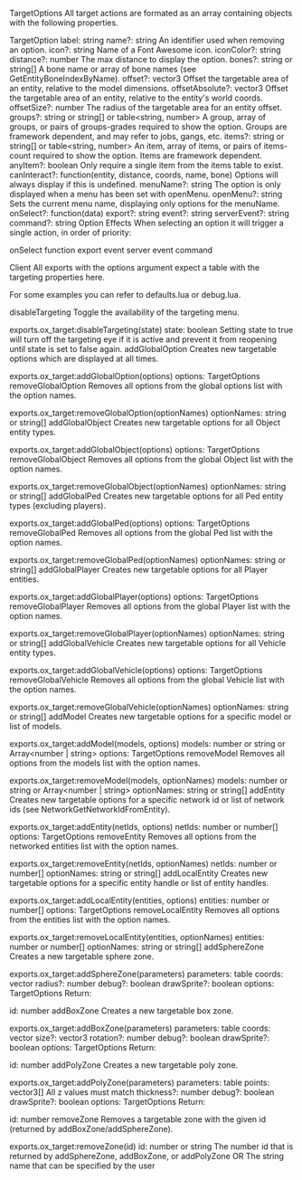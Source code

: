 TargetOptions
All target actions are formated as an array containing objects with the following properties.

TargetOption
label: string
name?: string
An identifier used when removing an option.
icon?: string
Name of a Font Awesome icon.
iconColor?: string
distance?: number
The max distance to display the option.
bones?: string or string[]
A bone name or array of bone names (see GetEntityBoneIndexByName).
offset?: vector3
Offset the targetable area of an entity, relative to the model dimensions.
offsetAbsolute?: vector3
Offset the targetable area of an entity, relative to the entity's world coords.
offsetSize?: number
The radius of the targetable area for an entity offset.
groups?: string or string[] or table<string, number>
A group, array of groups, or pairs of groups-grades required to show the option.
Groups are framework dependent, and may refer to jobs, gangs, etc.
items?: string or string[] or table<string, number>
An item, array of items, or pairs of items-count required to show the option.
Items are framework dependent.
anyItem?: boolean
Only require a single item from the items table to exist.
canInteract?: function(entity, distance, coords, name, bone)
Options will always display if this is undefined.
menuName?: string
The option is only displayed when a menu has been set with openMenu.
openMenu?: string
Sets the current menu name, displaying only options for the menuName.
onSelect?: function(data)
export?: string
event?: string
serverEvent?: string
command?: string
Option Effects
When selecting an option it will trigger a single action, in order of priority:

onSelect function
export
event
server event
command

Client
All exports with the options argument expect a table with the targeting properties here.

For some examples you can refer to defaults.lua or debug.lua.

disableTargeting
Toggle the availability of the targeting menu.

exports.ox_target:disableTargeting(state)
state: boolean
Setting state to true will turn off the targeting eye if it is active and prevent it from reopening until state is set to false again.
addGlobalOption
Creates new targetable options which are displayed at all times.

exports.ox_target:addGlobalOption(options)
options: TargetOptions
removeGlobalOption
Removes all options from the global options list with the option names.

exports.ox_target:removeGlobalOption(optionNames)
optionNames: string or string[]
addGlobalObject
Creates new targetable options for all Object entity types.

exports.ox_target:addGlobalObject(options)
options: TargetOptions
removeGlobalObject
Removes all options from the global Object list with the option names.

exports.ox_target:removeGlobalObject(optionNames)
optionNames: string or string[]
addGlobalPed
Creates new targetable options for all Ped entity types (excluding players).

exports.ox_target:addGlobalPed(options)
options: TargetOptions
removeGlobalPed
Removes all options from the global Ped list with the option names.

exports.ox_target:removeGlobalPed(optionNames)
optionNames: string or string[]
addGlobalPlayer
Creates new targetable options for all Player entities.

exports.ox_target:addGlobalPlayer(options)
options: TargetOptions
removeGlobalPlayer
Removes all options from the global Player list with the option names.

exports.ox_target:removeGlobalPlayer(optionNames)
optionNames: string or string[]
addGlobalVehicle
Creates new targetable options for all Vehicle entity types.

exports.ox_target:addGlobalVehicle(options)
options: TargetOptions
removeGlobalVehicle
Removes all options from the global Vehicle list with the option names.

exports.ox_target:removeGlobalVehicle(optionNames)
optionNames: string or string[]
addModel
Creates new targetable options for a specific model or list of models.

exports.ox_target:addModel(models, options)
models: number or string or Array<number | string>
options: TargetOptions
removeModel
Removes all options from the models list with the option names.

exports.ox_target:removeModel(models, optionNames)
models: number or string or Array<number | string>
optionNames: string or string[]
addEntity
Creates new targetable options for a specific network id or list of network ids (see NetworkGetNetworkIdFromEntity).

exports.ox_target:addEntity(netIds, options)
netIds: number or number[]
options: TargetOptions
removeEntity
Removes all options from the networked entities list with the option names.

exports.ox_target:removeEntity(netIds, optionNames)
netIds: number or number[]
optionNames: string or string[]
addLocalEntity
Creates new targetable options for a specific entity handle or list of entity handles.

exports.ox_target:addLocalEntity(entities, options)
entities: number or number[]
options: TargetOptions
removeLocalEntity
Removes all options from the entities list with the option names.

exports.ox_target:removeLocalEntity(entities, optionNames)
entities: number or number[]
optionNames: string or string[]
addSphereZone
Creates a new targetable sphere zone.

exports.ox_target:addSphereZone(parameters)
parameters: table
coords: vector
radius?: number
debug?: boolean
drawSprite?: boolean
options: TargetOptions
Return:

id: number
addBoxZone
Creates a new targetable box zone.

exports.ox_target:addBoxZone(parameters)
parameters: table
coords: vector
size?: vector3
rotation?: number
debug?: boolean
drawSprite?: boolean
options: TargetOptions
Return:

id: number
addPolyZone
Creates a new targetable poly zone.

exports.ox_target:addPolyZone(parameters)
parameters: table
points: vector3[]
All z values must match
thickness?: number
debug?: boolean
drawSprite?: boolean
options: TargetOptions
Return:

id: number
removeZone
Removes a targetable zone with the given id (returned by addBoxZone/addSphereZone).

exports.ox_target:removeZone(id)
id: number or string
The number id that is returned by addSphereZone, addBoxZone, or addPolyZone
OR
The string name that can be specified by the user